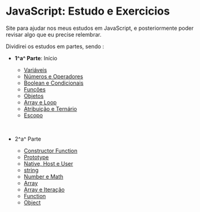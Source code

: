 # JavaScript: Estudo e Exercicios

Site para ajudar nos meus estudos em JavaScript, e posteriormente poder revisar algo que eu precise relembrar.

Dividirei os estudos em partes, sendo :

- **1^a^ Parte**: Início 
  
    * [Variáveis](parte1/variaveis.md) 
    * [Números e Operadores](parte1/numero.md)
    * [Boolean e Condicionais](parte1/boolean.md)
    * [Funções](parte1/funcoes.md)
    * [Objetos](parte1/objeto.md)
    * [Array e Loop](#)
    * [Atribuição e Ternário](#)
    * [Escopo](#)

<br>

- 2^a^ Parte
  
    * [Constructor Function](#) 
    * [Prototype](#)
    * [Native, Host e User](#)
    * [string](#)
    * [Number e Math](#)
    * [Array](#)
    * [Array e Iteração](#)
    * [Function](#)
    * [Object](#)

